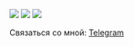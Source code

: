 
<!-- 
![](https://github-profile-summary-cards.vercel.app/api/cards/profile-details?username=denrybakov&theme=dracula)
![](https://github-profile-summary-cards.vercel.app/api/cards/productive-time?username=denrybakov&theme=dracula)
![](http://github-profile-summary-cards.vercel.app/api/cards/repos-per-language?username=denrybakov&theme=dracula) -->

![](http://github-profile-summary-cards.vercel.app/api/cards/profile-details?username=denrybakov&theme=radical)
![](http://github-profile-summary-cards.vercel.app/api/cards/productive-time?username=denrybakov&theme=radical&utcOffset=8)
![](http://github-profile-summary-cards.vercel.app/api/cards/repos-per-language?username=denrybakov&theme=radical)


Связаться со мной: [Telegram](https://t.me/denrybakov)


<!-- [![Typing SVG](https://readme-typing-svg.herokuapp.com?color=%2340C463&size=28&duration=6004&multiline=true&width=500&height=90&lines=Hi+there%2C+my+name+is+Denis.+;I+am+a+frontend+developer.)](https://git.io/typing-svg) -->
